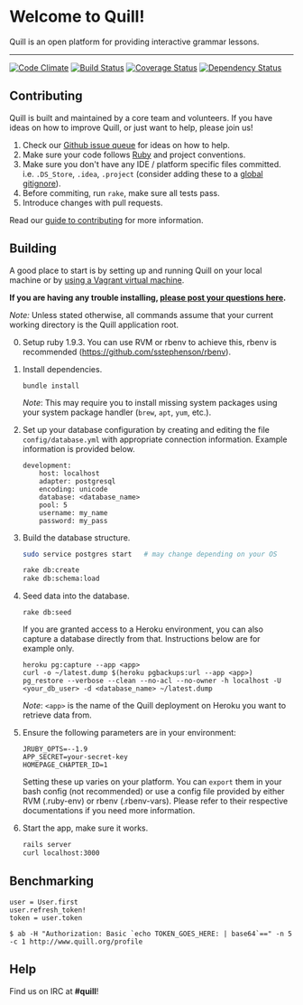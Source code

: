 # Welcome to Quill!

Quill is an open platform for providing interactive grammar lessons.

* * *

[![Code Climate](https://codeclimate.com/github/empirical-org/quill.png)](https://codeclimate.com/github/empirical-org/quill)
[![Build Status](https://travis-ci.org/empirical-org/quill.png)](https://travis-ci.org/empirical-org/quill)
[![Coverage Status](https://coveralls.io/repos/empirical-org/quill/badge.png?branch=master)](https://coveralls.io/r/empirical-org/quill?branch=master)
[![Dependency Status](https://gemnasium.com/empirical-org/quill.png)](https://gemnasium.com/empirical-org/quill)

Contributing
------------

Quill is built and maintained by a core team and volunteers. If you have ideas
on how to improve Quill, or just want to help, please join us!

1.  Check our [Github issue queue](https://github.com/empirical-org/quill/issues?state=open) for ideas on how to help.
2.  Make sure your code follows [Ruby](https://github.com/styleguide/ruby) and project conventions.
3.  Make sure you don't have any IDE / platform specific files committed. i.e.
    `.DS_Store`, `.idea`, `.project` (consider adding these to a [global gitignore](https://help.github.com/articles/ignoring-files#global-gitignore)).
4.  Before commiting, run `rake`, make sure all tests pass.
5.  Introduce changes with pull requests.

Read our [guide to contributing](https://github.com/empirical-org/quill/blob/master/CONTRIBUTING.md) for more information.

Building
--------

A good place to start is by setting up and running Quill on your
local machine or by [using a Vagrant virtual machine](VAGRANT.md).

**If you are having any trouble installing, [please post your questions here](http://empirical-discourse.herokuapp.com/t/quill-installation-guide).**

*Note:* Unless stated otherwise, all commands assume that your current working
directory is the Quill application root.

0.  Setup ruby 1.9.3. You can use RVM or rbenv to achieve this, rbenv is recommended (https://github.com/sstephenson/rbenv).

1.  Install dependencies.

        bundle install

    *Note*: This may require you to install missing system packages using your
    system package handler (`brew`, `apt`, `yum`, etc.).

2.  Set up your database configuration by creating and editing the file
    `config/database.yml` with appropriate connection information. Example
    information is provided below.

        development:
            host: localhost
            adapter: postgresql
            encoding: unicode
            database: <database_name>
            pool: 5
            username: my_name
            password: my_pass

3.  Build the database structure.

    ~~~ sh
    sudo service postgres start   # may change depending on your OS

    rake db:create
    rake db:schema:load
    ~~~

4.  Seed data into the database.

        rake db:seed

    If you are granted access to a Heroku environment, you can also capture a
    database directly from that. Instructions below are for example only.

        heroku pg:capture --app <app>
        curl -o ~/latest.dump $(heroku pgbackups:url --app <app>)
        pg_restore --verbose --clean --no-acl --no-owner -h localhost -U <your_db_user> -d <database_name> ~/latest.dump

    *Note*: `<app>` is the name of the Quill deployment on Heroku you want to
    retrieve data from.

5.  Ensure the following parameters are in your environment:

        JRUBY_OPTS=--1.9
        APP_SECRET=your-secret-key
        HOMEPAGE_CHAPTER_ID=1

    Setting these up varies on your platform. You can `export` them in your bash config (not recommended) or use a config  file provided by either RVM (.ruby-env) or rbenv (.rbenv-vars). Please refer to their respective documentations if you need more information. 

6.  Start the app, make sure it works.

    ~~~ sh
    rails server
    curl localhost:3000
    ~~~

Benchmarking
------------

```
user = User.first
user.refresh_token!
token = user.token

$ ab -H "Authorization: Basic `echo TOKEN_GOES_HERE: | base64`==" -n 5 -c 1 http://www.quill.org/profile
```

Help
----

Find us on IRC at **#quill**!
